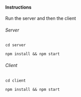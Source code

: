 #### Instructions

Run the server and then the client

###### Server

`cd server`

`npm install && npm start`

###### Client

`cd client`

`npm install && npm start`
